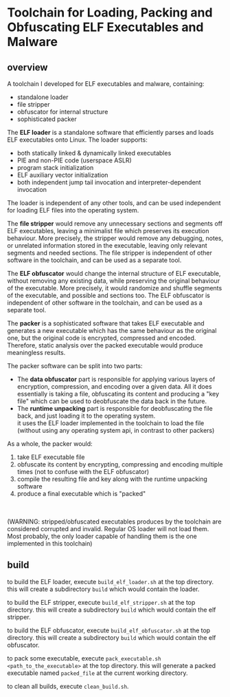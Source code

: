 # Toolchain for Loading, Packing and Obfuscating ELF Executables and Malware

## overview
A toolchain I developed for ELF executables and malware, containing:
* standalone loader
* file stripper
* obfuscator for internal structure
* sophisticated packer


The **ELF loader** is a standalone software that efficiently parses and loads ELF executables onto Linux. The loader supports:
* both statically linked & dynamically linked executables
* PIE and non-PIE code (userspace ASLR)
* program stack initialization
* ELF auxiliary vector initialization
* both independent jump tail invocation and interpreter-dependent invocation

The loader is independent of any other tools, and can be used independent for loading ELF files into the operating system.


The **file stripper** would remove any unnecessary sections and segments off ELF executables, leaving a minimalist file which preserves its execution behaviour.
More precisely, the stripper would remove any debugging, notes, or unrelated information stored in the executable, leaving only relevant segments and needed sections.
The file stripper is independent of other software in the toolchain, and can be used as a separate tool.


The **ELF obfuscator** would change the internal structure of ELF executable, without removing any existing data, while preserving the original behaviour of the executable.
More precisely, it would randomize and shuffle segments of the executable, and possible and sections too.
The ELF obfuscator is independent of other software in the toolchain, and can be used as a separate tool.


The **packer** is a sophisticated software that takes ELF executable and generates a new executable which has the same behaviour as the original one, but the original code is encrypted, compressed and encoded.
Therefore, static analysis over the packed executable would produce meaningless results.

The packer software can be split into two parts:
* The **data obfuscator** part is responsible for applying various layers of encryption, compression, and encoding over a given data.
  All it does essentially is taking a file, obfuscating its content and producing a "key file" which can be used to deobfuscate the data back in the future.
* The **runtime unpacking** part is responsible for deobfuscating the file back, and just loading it to the operating system.\
  it uses the ELF loader implemented in the toolchain to load the file (without using any operating system api, in contrast to other packers)

As a whole, the packer would:
1. take ELF executable file
2. obfuscate its content by encrypting, compressing and encoding multiple times (not to confuse with the ELF obfuscator)
3. compile the resulting file and key along with the runtime unpacking software
4. produce a final executable which is "packed"


<br><br/>
(WARNING: stripped/obfuscated executables produces by the toolchain are considered corrupted and invalid. Regular OS loader will not load them. Most probably, the only loader capable of handling them is the one implemented in this toolchain)

## build
to build the ELF loader, execute `build_elf_loader.sh` at the top directory.
this will create a subdirectory `build` which would contain the loader.

to build the ELF stripper, execute `build_elf_stripper.sh` at the top directory.
this will create a subdirectory `build` which would contain the elf stripper.

to build the ELF obfuscator, execute `build_elf_obfuscator.sh` at the top directory.
this will create a subdirectory `build` which would contain the elf obfuscator.

to pack some executable, execute `pack_executable.sh <path_to_the_executable>` at the top directory.
this will generate a packed executable named `packed_file` at the current working directory.

to clean all builds, execute `clean_build.sh`.
